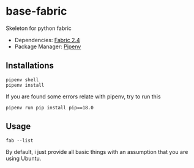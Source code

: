 # base-fabric
Skeleton for python fabric

- Dependencies: [Fabric 2.4](http://docs.fabfile.org/en/2.4/index.html)
- Package Manager: [Pipenv](http://pipenv.org/)

## Installations

```
pipenv shell
pipenv install
```

If you are found some errors relate with pipenv, try to run this

```
pipenv run pip install pip==18.0
```

## Usage

```
fab --list
```

By default, i just provide all basic things with an assumption that you are using Ubuntu.
